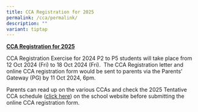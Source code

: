 ```yaml
---
title: CCA Registration for 2025
permalink: /cca/permalink/
description: ""
variant: tiptap
---
```

<p><strong><u>CCA Registration for 2025</u></strong>
</p>
<p>CCA Registration Exercise for 2024 P2 to P5 students will take place from
12 Oct 2024 (Fri) to 18 Oct 2024 (Fri).&nbsp; The CCA Registration letter
and online CCA registration form would be sent to parents via the Parents’
Gateway (PG) by 11 Oct 2024, 6pm.&nbsp;</p>
<p>Parents can read up on the various CCAs and check the 2025 Tentative CCA
schedule (<a href="/files/CCA_tentative_schedule_for_2025_to_upload_on_school_website.pdf" rel="noopener noreferrer nofollow" target="_blank">click here</a>)
on the school website before submitting the online CCA registration form.</p>